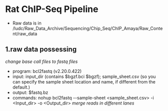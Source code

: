 # Rat ChIP-Seq Pipeline
* Raw data is in /ludc/Raw_Data_Archive/Sequencing/Chip_Seq/ChIP_Amaya/Raw_Content/raw_data
## 1.raw data possessing
  *change base call files to fastq files*
* program: bcl2fastq (v2.20.0.422)
* input: input_dir (contains $bgzf.bci $bgzf); sample_sheet.csv (so you can specify the sample sheet location and name, if different from the default.)
* output: $fastq.bz
* commands: nohup bcl2fastq --sample-sheet <sample_sheet.csv> -i <Input_dir> -o <Output_dir>
  *merge reads in different lanes*
